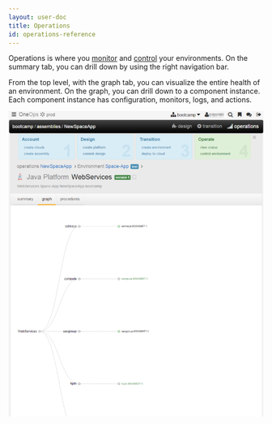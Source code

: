 ```yaml
---
layout: user-doc
title: Operations
id: operations-reference
---
```


Operations is where you <a href="/user/references/monitoring-reference.html">monitor</a> and 
<a href="./run-actions-in-operations.html">control</a> your environments. On the summary tab, you can drill down by using the right navigation bar.

[comment]: # (IMAGE-REQUIRED: ops-summary.png)

From the top level, with the graph tab, you can visualize the entire health of an environment. On the graph, you can drill down to a component instance. Each component instance has configuration, monitors, logs, and actions.

![Ops graph](/assets/docs/local/images/ops-graph.png)



